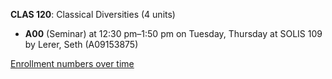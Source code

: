 **CLAS 120**: Classical Diversities (4 units)

- **A00** (Seminar) at 12:30 pm–1:50 pm on Tuesday, Thursday at SOLIS 109 by Lerer, Seth (A09153875)

[Enrollment numbers over time](./CLAS120.tsv)
